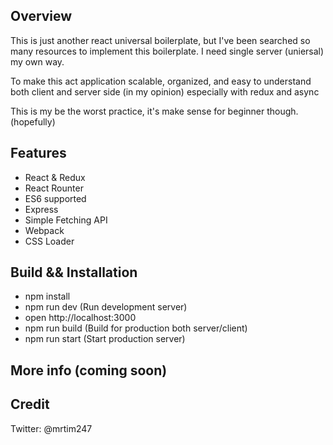 ## Overview
This is just another react universal boilerplate, but I've been searched so many resources to implement this boilerplate. I need single server (uniersal) my own way. 

To make this act application scalable, organized, and easy to understand both client and server side (in my opinion) especially with redux and async

This is my be the worst practice, it's make sense for beginner though. (hopefully)

## Features
- React & Redux
- React Rounter
- ES6 supported
- Express
- Simple Fetching API 
- Webpack
- CSS Loader

## Build && Installation 

- npm install
- npm run dev (Run development server)
- open http://localhost:3000
- npm run build (Build for production both server/client)
- npm run start (Start production server)

## More info (coming soon)

## Credit 

Twitter: @mrtim247

